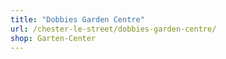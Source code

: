 ```yaml
---
title: "Dobbies Garden Centre"
url: /chester-le-street/dobbies-garden-centre/
shop: Garten-Center
---
```

